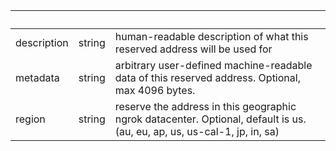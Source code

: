 <!-- Code generated for API Clients. DO NOT EDIT. -->

| &nbsp;      | &nbsp; | &nbsp;                                                                                                                   |
| ----------- | ------ | ------------------------------------------------------------------------------------------------------------------------ |
| description | string | human-readable description of what this reserved address will be used for                                                |
| metadata    | string | arbitrary user-defined machine-readable data of this reserved address. Optional, max 4096 bytes.                         |
| region      | string | reserve the address in this geographic ngrok datacenter. Optional, default is us. (au, eu, ap, us, us-cal-1, jp, in, sa) |
